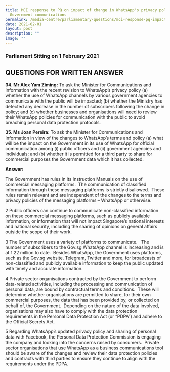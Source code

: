 ```yaml
---
title: MCI response to PQ on impact of change in WhatsApp's privacy policy on
  Government communications
permalink: /media-centre/parliamentary-questions/mci-response-pq-impact-whatsapp-privacy-policy-govt-comms/
date: 2021-02-01
layout: post
description: ""
image: ""
---
```

### Parliament Sitting on 1 February 2021

QUESTIONS FOR WRITTEN ANSWER
----------------------------

  
**34\. Mr Alex Yam Ziming:** To ask the Minister for Communications and Information with the recent revision to WhatsApp’s privacy policy (a) whether the use of WhatsApp channels by various government agencies to communicate with the public will be impacted; (b) whether the Ministry has detected any decrease in the number of subscribers following the change in policy; and (c) whether businesses and organisations will need to review their WhatsApp policies for communication with the public to avoid breaching personal data protection protocols.  
  
**35\. Ms Joan Pereira:** To ask the Minister for Communications and Information in view of the changes to WhatsApp’s terms and policy (a) what will be the impact on the Government in its use of WhatsApp for official communication among (i) public officers and (ii) government agencies and individuals; and (b) whether it is permitted for a third party to share for commercial purposes the Government data which it has collected.

**Answer:**  
  
The Government has rules in its Instruction Manuals on the use of commercial messaging platforms.  The communication of classified information through these messaging platforms is strictly disallowed.  These rules remain relevant and are independent of the changes to the terms and privacy policies of the messaging platforms – WhatsApp or otherwise.   
  
2 Public officers can continue to communicate non-classified information on these commercial messaging platforms, such as publicly available information, or information that will not impact Singapore’s national interests and national security, including the sharing of opinions on general affairs outside the scope of their work.   
  
3 The Government uses a variety of platforms to communicate.   The number of subscribers to the Gov.sg WhatsApp channel is increasing and is at 1.22 million to date.  Besides WhatsApp, the Government uses platforms, such as the Gov.sg website, Telegram, Twitter and more, for broadcasts of non-classified and publicly available information to keep the public updated with timely and accurate information.    
  
4 Private sector organisations contracted by the Government to perform data-related activities, including the processing and communication of personal data, are bound by contractual terms and conditions.  These will determine whether organisations are permitted to share, for their own commercial purposes, the data that has been provided by, or collected on behalf of, the Government.  Depending on the nature of the data involved, organisations may also have to comply with the data protection requirements in the Personal Data Protection Act (or “PDPA”) and adhere to the Official Secrets Act.    
  
5 Regarding WhatsApp’s updated privacy policy and sharing of personal data with Facebook, the Personal Data Protection Commission is engaging the company and looking into the concerns raised by consumers.  Private sector organisations that use WhatsApp as a business communications tool should be aware of the changes and review their data protection policies and contracts with third parties to ensure they continue to align with the requirements under the PDPA.